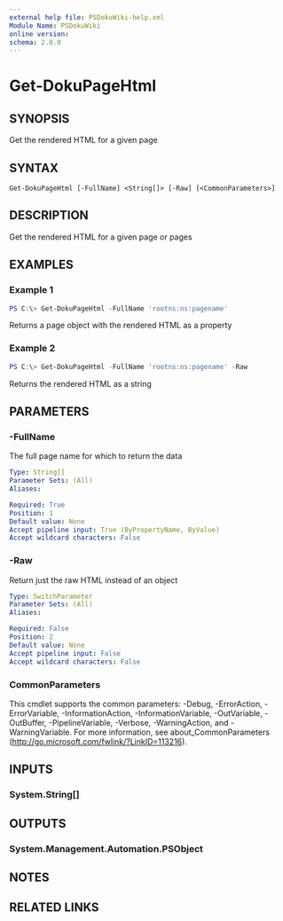 ```yaml
---
external help file: PSDokuWiki-help.xml
Module Name: PSDokuWiki
online version:
schema: 2.0.0
---
```


# Get-DokuPageHtml

## SYNOPSIS
Get the rendered HTML for a given page

## SYNTAX

```
Get-DokuPageHtml [-FullName] <String[]> [-Raw] [<CommonParameters>]
```

## DESCRIPTION
Get the rendered HTML for a given page or pages

## EXAMPLES

### Example 1
```powershell
PS C:\> Get-DokuPageHtml -FullName 'rootns:ns:pagename'
```

Returns a page object with the rendered HTML as a property

### Example 2
```powershell
PS C:\> Get-DokuPageHtml -FullName 'rootns:ns:pagename' -Raw
```

Returns the rendered HTML as a string

## PARAMETERS

### -FullName
The full page name for which to return the data

```yaml
Type: String[]
Parameter Sets: (All)
Aliases:

Required: True
Position: 1
Default value: None
Accept pipeline input: True (ByPropertyName, ByValue)
Accept wildcard characters: False
```

### -Raw
Return just the raw HTML instead of an object

```yaml
Type: SwitchParameter
Parameter Sets: (All)
Aliases:

Required: False
Position: 2
Default value: None
Accept pipeline input: False
Accept wildcard characters: False
```

### CommonParameters
This cmdlet supports the common parameters: -Debug, -ErrorAction, -ErrorVariable, -InformationAction, -InformationVariable, -OutVariable, -OutBuffer, -PipelineVariable, -Verbose, -WarningAction, and -WarningVariable. For more information, see about_CommonParameters (http://go.microsoft.com/fwlink/?LinkID=113216).

## INPUTS

### System.String[]

## OUTPUTS

### System.Management.Automation.PSObject

## NOTES

## RELATED LINKS
